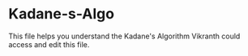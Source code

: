 # Kadane-s-Algo

This file helps you understand the Kadane's Algorithm
Vikranth could access and edit this file.
